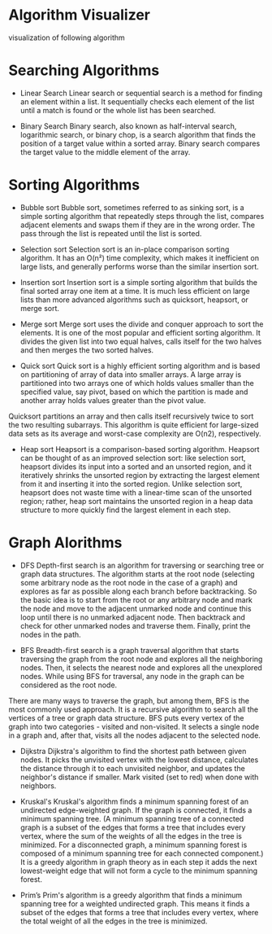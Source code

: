 # Algorithm Visualizer
visualization of following algorithm

# Searching Algorithms
- Linear Search
  Linear search or sequential search is a method for finding an element within a list. It sequentially checks each element of the list until a match is found or the whole list has been searched.
  
- Binary Search
  Binary search, also known as half-interval search, logarithmic search, or binary chop, is a search algorithm that finds the position of a target value within a sorted array. Binary search compares the target value to the middle element of the array.
  
# Sorting Algorithms
- Bubble sort
  Bubble sort, sometimes referred to as sinking sort, is a simple sorting algorithm that repeatedly steps through the list, compares adjacent elements and swaps them if they are in the wrong order. The pass through the list is repeated until the list is sorted.
  
- Selection sort
  Selection sort is an in-place comparison sorting algorithm. It has an O(n²) time complexity, which makes it inefficient on large lists, and generally performs worse than the similar insertion sort.
  
- Insertion sort
  Insertion sort is a simple sorting algorithm that builds the final sorted array one item at a time. It is much less efficient on large lists than more advanced algorithms such as quicksort, heapsort, or merge sort.
  
- Merge sort
  Merge sort uses the divide and conquer approach to sort the elements. It is one of the most popular and efficient sorting algorithm. It divides the given list into two equal halves, calls itself for the two halves and then merges the two sorted halves.
  
- Quick sort
  Quick sort is a highly efficient sorting algorithm and is based on partitioning of array of data into smaller arrays. A large array is partitioned into two arrays one of which holds values smaller than the specified value, say pivot, based on which the partition is made and another array holds values greater than the pivot value.

Quicksort partitions an array and then calls itself recursively twice to sort the two resulting subarrays. This algorithm is quite efficient for large-sized data sets as its average and worst-case complexity are O(n2), respectively.

- Heap sort
  Heapsort is a comparison-based sorting algorithm. Heapsort can be thought of as an improved selection sort: like selection sort, heapsort divides its input into a sorted and an unsorted region, and it iteratively shrinks the unsorted region by extracting the largest element from it and inserting it into the sorted region. Unlike selection sort, heapsort does not waste time with a linear-time scan of the unsorted region; rather, heap sort maintains the unsorted region in a heap data structure to more quickly find the largest element in each step.
  
# Graph Alorithms
- DFS
  Depth-first search is an algorithm for traversing or searching tree or graph data structures. The algorithm starts at the root node (selecting some arbitrary node as the root node in the case of a graph) and explores as far as possible along each branch before backtracking. So the basic idea is to start from the root or any arbitrary node and mark the node and move to the adjacent unmarked node and continue this loop until there is no unmarked adjacent node. Then backtrack and check for other unmarked nodes and traverse them. Finally, print the nodes in the path.

- BFS
  Breadth-first search is a graph traversal algorithm that starts traversing the graph from the root node and explores all the neighboring nodes. Then, it selects the nearest node and explores all the unexplored nodes. While using BFS for traversal, any node in the graph can be considered as the root node.

There are many ways to traverse the graph, but among them, BFS is the most commonly used approach. It is a recursive algorithm to search all the vertices of a tree or graph data structure. BFS puts every vertex of the graph into two categories - visited and non-visited. It selects a single node in a graph and, after that, visits all the nodes adjacent to the selected node.

- Dijkstra
  Dijkstra's algorithm to find the shortest path between given nodes. It picks the unvisited vertex with the lowest distance, calculates the distance through it to each unvisited neighbor, and updates the neighbor's distance if smaller. Mark visited (set to red) when done with neighbors.
  
- Kruskal's
  Kruskal's algorithm finds a minimum spanning forest of an undirected edge-weighted graph. If the graph is connected, it finds a minimum spanning tree. (A minimum spanning tree of a connected graph is a subset of the edges that forms a tree that includes every vertex, where the sum of the weights of all the edges in the tree is minimized. For a disconnected graph, a minimum spanning forest is composed of a minimum spanning tree for each connected component.) It is a greedy algorithm in graph theory as in each step it adds the next lowest-weight edge that will not form a cycle to the minimum spanning forest.
  
- Prim’s
  Prim's algorithm is a greedy algorithm that finds a minimum spanning tree for a weighted undirected graph. This means it finds a subset of the edges that forms a tree that includes every vertex, where the total weight of all the edges in the tree is minimized.
  
  
